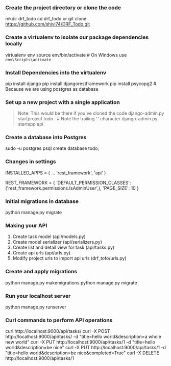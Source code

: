 ### Create the project directory or clone the code
mkdir drf_todo
cd drf_todo
    or
git clone https://github.com/shivi74/DRF_Todo.git

### Create a virtualenv to isolate our package dependencies locally
virtualenv env
source env/bin/activate  # On Windows use `env\Scripts\activate`

### Install Dependencies into the virtualenv
pip install django
pip install djangorestframework
pip install psycopg2 # Because we are using postgres as database

### Set up a new project with a single application
> Note: This would be there if you've cloned the code
django-admin.py startproject todo .  # Note the trailing '.' character
django-admin.py startapp api

### Create a database into Postgres
sudo -u postgres psql
create database todo;

### Changes in settings
INSTALLED_APPS = (
    ...
    'rest_framework',
    'api'
)

REST_FRAMEWORK = {
    'DEFAULT_PERMISSION_CLASSES': ('rest_framework.permissions.IsAdminUser',),
    'PAGE_SIZE': 10
}

### Initial migrations in database
python manage.py migrate

### Making your API
1. Create task model (api/models.py)
2. Create model serializer (api/serializers.py)
3. Create list and detail view for task (api/tasks.py)
4. Create api urls (api/urls.py)
5. Modify project urls to import api urls (drf_tofo/urls.py)

### Create and apply migrations
python manage.py makemigrations
python manage.py migrate

### Run your localhost server
python manage.py runserver

### Curl commands to perform API operations
curl http://localhost:9000/api/tasks/
curl -X POST http://localhost:9000/api/tasks/ -d "title=hello world&description=a whole new world"
curl -X PUT http://localhost:9000/api/tasks/1 -d "title=hello world&description=be nice"
curl -X PUT http://localhost:9000/api/tasks/1 -d "title=hello world&description=be nice&completed=True"
curl -X DELETE http://localhost:9000/api/tasks/1
